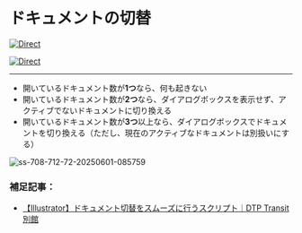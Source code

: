 # ドキュメントの切替

[![Direct](https://img.shields.io/badge/Direct%20Link-SmartSwitchDocs.jsx-ffcc00.svg)](https://github.com/swwwitch/illustrator-scripts/blob/master/jsx/document/SmartSwitchDocs.jsx)

[![Direct](https://img.shields.io/badge/Back%20to%20home-All%20scripts-cccccc.svg)](https://github.com/swwwitch/illustrator-scripts/blob/master/README.md)

---

- 開いているドキュメント数が**1つ**なら、何も起きない
- 開いているドキュメント数が**2つ**なら、ダイアログボックスを表示せず、アクティブでないドキュメントに切り換える
- 開いているドキュメント数が**3つ**以上なら、ダイアログボックスでドキュメントを切り換える（ただし、現在のアクティブなドキュメントは別扱いにする）

![ss-708-712-72-20250601-085759](https://github.com/user-attachments/assets/e2e98c44-0db3-46c6-9f0e-579b17b82599)

### 補足記事：

- [【Illustrator】ドキュメント切替をスムーズに行うスクリプト｜DTP Transit 別館](https://note.com/dtp_tranist/n/nd9c7b7c077fb)